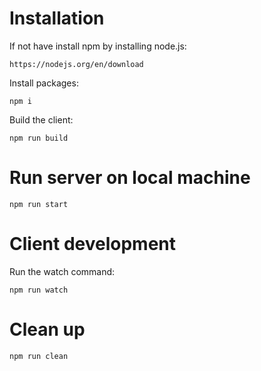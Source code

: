 # Installation



If not have install npm by installing node.js:
```
https://nodejs.org/en/download
```

Install packages:
```
npm i
```



Build the client:
```
npm run build
```

# Run server on local machine
```
npm run start 
```

# Client development

Run the watch command:
```
npm run watch
```

# Clean up
```
npm run clean
```
